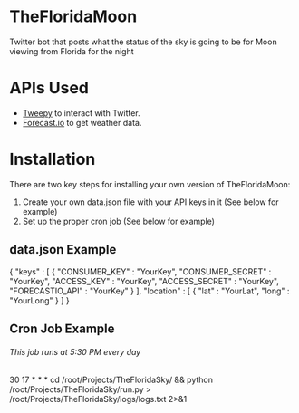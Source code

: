 TheFloridaMoon
==============

Twitter bot that posts what the status of the sky is going to be for Moon viewing from Florida for the night

APIs Used
=========
<ul>
	<li><a href="https://github.com/tweepy/tweepy">Tweepy</a> to interact with Twitter.</li>
	<li><a href="https://forecast.io/">Forecast.io</a> to get weather data.</li>
</ul>


Installation
============

There are two key steps for installing your own version of TheFloridaMoon:
1) Create your own data.json file with your API keys in it (See below for example)
2) Set up the proper cron job (See below for example)


## data.json Example ##
{
	"keys" : [
		{
		    "CONSUMER_KEY" : "YourKey",
		    "CONSUMER_SECRET" : "YourKey",
		    "ACCESS_KEY" : "YourKey",
		    "ACCESS_SECRET" : "YourKey",
		    "FORECASTIO_API" : "YourKey"
	    }
    ],
    "location" : [
    	{
    		"lat" : "YourLat",
    		"long" : "YourLong"
    	}
    ]
}

## Cron Job Example ##
###### This job runs at 5:30 PM every day
30 17 * * * cd /root/Projects/TheFloridaSky/ && python /root/Projects/TheFloridaSky/run.py > /root/Projects/TheFloridaSky/logs/logs.txt 2>&1
